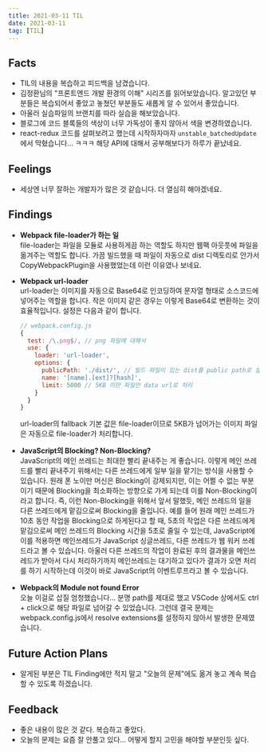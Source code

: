 ```yaml
---
title: 2021-03-11 TIL
date: 2021-03-11
tag: [TIL]
---
```


## Facts

- TIL의 내용을 복습하고 피드백을 남겼습니다.
- 김정환님의 "프론트엔드 개발 환경의 이해" 시리즈를 읽어보았습니다. 알고있던 부분들은 복습되어서 좋았고 놓쳤던 부분들도 새롭게 알 수 있어서 좋았습니다.
- 아울러 실습파일의 브랜치를 따라 실습을 해보았습니다.
- 블로그에 코드 블록들의 색상이 너무 가독성이 좋지 않아서 색을 변경하였습니다.
- react-redux 코드를 살펴보려고 했는데 시작하자마자 `unstable_batchedUpdate`에서 막혔습니다... ㅋㅋㅋ 해당 API에 대해서 공부해보다가 하루가 끝났네요.

## Feelings

- 세상엔 너무 잘하는 개발자가 많은 것 같습니다. 더 열심히 해야겠네요.

## Findings

- **Webpack file-loader가 하는 일**  
  file-loader는 파일을 모듈로 사용하게끔 하는 역할도 하지만 웹팩 아웃풋에 파일을 옮겨주는 역할도 합니다. 가끔 빌드했을 때 파일이 자동으로 dist 디렉토리로 안가서 CopyWebpackPlugin을 사용했었는데 이런 이유였나 보네요.

- **Webpack url-loader**  
  url-loader는 이미지를 자동으로 Base64로 인코딩하여 문자열 형태로 소스코드에 넣어주는 역할을 합니다. 작은 이미지 같은 경우는 이렇게 Base64로 변환하는 것이 효율적입니다. 설정은 다음과 같이 합니다.

    ```js
    // webpack.config.js
    {
      test: /\.png$/, // png 파일에 대해서
      use: {
        loader: 'url-loader',
        options: {
          publicPath: './dist/', // 빌드 파일이 있는 dist를 public path로 설정
          name: '[name].[ext]?[hash]',
          limit: 5000 // 5KB 미만 파일만 data url로 처리
        }
      }
    }
    ```

    url-loader의 fallback 기본 값은 file-loader이므로 5KB가 넘어가는 이미지 파일은 자동으로 file-loader가 처리합니다.

- **JavaScript의 Blocking? Non-Blocking?**  
  JavaScript의 메인 쓰레드는 최대한 빨리 끝내주는 게 좋습니다. 이렇게 메인 쓰레드를 빨리 끝내주기 위해서는 다른 쓰레드에게 일부 일을 맡기는 방식을 사용할 수 있습니다. 원래 폰 노이만 머신은 Blocking이 강제되지만, 이는 어쩔 수 없는 부분이기 때문에 Blocking을 최소화하는 방향으로 가게 되는데 이를 Non-Blocking이라고 합니다. 즉, 이런 Non-Blocking을 위해서 앞서 말했듯, 메인 쓰레드의 일을 다른 쓰레드에게 맡김으로써 Blocking을 줄입니다. 예를 들어 원래 메인 쓰레드가 10초 동안 작업을 Blocking으로 하게된다고 할 때, 5초의 작업은 다른 쓰레드에게 맡김으로써 메인 쓰레드의 Blocking 시간을 5초로 줄일 수 있는데, JavaScript에 이를 적용하면 메인쓰레드가 JavaScript 싱글쓰레드, 다른 쓰레드가 웹 워커 쓰레드라고 볼 수 있습니다. 아울러 다른 쓰레드의 작업이 완료된 후의 결과물을 메인쓰레드가 받아서 다시 처리하기까지 메인쓰레드는 대기하고 있다가 결과가 오면 처리를 하기 시작하는데 이것이 바로 JavaScript의 이벤트루프라고 볼 수 있습니다.

- **Webpack의 Module not found Error**  
  오늘 이걸로 삽질 엄청했습니다... 분명 path를 제대로 했고 VSCode 상에서도 ctrl + click으로 해당 파일로 넘어갈 수 있었습니다. 그런데 결국 문제는 webpack.config.js에서 resolve extensions를 설정하지 않아서 발생한 문제였습니다.

## Future Action Plans

- 알게된 부분은 TIL Finding에만 적지 말고 "오늘의 문제"에도 옮겨 놓고 계속 복습할 수 있도록 하겠습니다.

## Feedback

- 좋은 내용이 많은 것 같다. 복습하고 좋았다.
- 오늘의 문제는 요즘 잘 안풀고 있다... 어떻게 할지 고민을 해야할 부분인듯 싶다.
